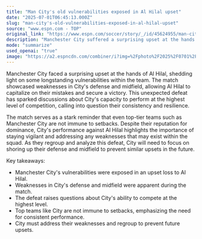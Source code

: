 ```yaml
---
title: "Man City's old vulnerabilities exposed in Al Hilal upset"
date: "2025-07-01T06:45:13.000Z"
slug: "man-city's-old-vulnerabilities-exposed-in-al-hilal-upset"
source: "www.espn.com - TOP"
original_link: "https://www.espn.com/soccer/story/_/id/45624955/man-citys-old-vulnerabilities-exposed-al-hilal-upset"
description: "Manchester City suffered a surprising upset at the hands of Al Hilal, revealing weaknesses in their defense and midfield. The match highlighted City's vulnerabilities and raised doubts about their ability to perform consistently at the highest level of competition. This unexpected defeat has sparked discussions about the team's resilience and capacity to address their shortcomings.  The loss to Al Hilal serves as a reminder that even top-tier teams like Manchester City are not immune to setbacks. Despite their reputation for dominance, City's performance in this match underscored the importance of staying vigilant and addressing any weaknesses within the squad. Moving forward, City will need to focus on shoring up their defense and midfield to prevent similar upsets in the future.  The defeat to Al Hilal has prompted City to reevaluate their strategy and approach to upcoming matches. It is crucial for the team to learn from this loss and make necessary adjustments to avoid future upsets. This unexpected setback has shed light on areas that require improvement within the squad, emphasizing the need for consistent performance and resilience in the face of tough competition. Manchester City must address their weaknesses and regroup effectively to bounce back from this defeat."
mode: "summarize"
used_openai: "true"
image: "https://a2.espncdn.com/combiner/i?img=%2Fphoto%2F2025%2F0701%2Fr1513398_1296x729_16%2D9.jpg"
---
```


Manchester City faced a surprising upset at the hands of Al Hilal, shedding light on some longstanding vulnerabilities within the team. The match showcased weaknesses in City's defense and midfield, allowing Al Hilal to capitalize on their mistakes and secure a victory. This unexpected defeat has sparked discussions about City's capacity to perform at the highest level of competition, calling into question their consistency and resilience.

The match serves as a stark reminder that even top-tier teams such as Manchester City are not immune to setbacks. Despite their reputation for dominance, City's performance against Al Hilal highlights the importance of staying vigilant and addressing any weaknesses that may exist within the squad. As they regroup and analyze this defeat, City will need to focus on shoring up their defense and midfield to prevent similar upsets in the future.

Key takeaways:
- Manchester City's vulnerabilities were exposed in an upset loss to Al Hilal.
- Weaknesses in City's defense and midfield were apparent during the match.
- The defeat raises questions about City's ability to compete at the highest level.
- Top teams like City are not immune to setbacks, emphasizing the need for consistent performance.
- City must address their weaknesses and regroup to prevent future upsets.